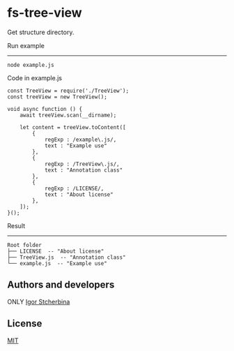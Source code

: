 # fs-tree-view
Get structure directory.

Run example
___
```
node example.js
```

Code in example.js
```
const TreeView = require('./TreeView');
const treeView = new TreeView();

void async function () {
	await treeView.scan(__dirname);

	let content = treeView.toContent([
		{
			regExp : /example\.js/,
			text : "Example use"
		},
		{
			regExp : /TreeView\.js/,
			text : "Annotation class"
		},
		{
			regExp : /LICENSE/,
			text : "About license"
		},
	]);
}();

```

Result
___
```
Root folder
├── LICENSE  -- "About license"
├── TreeView.js  -- "Annotation class"
└── example.js  -- "Example use"
```

## Authors and developers

ONLY [Igor Stcherbina](https://github.com/eagle7410)

## License

[MIT](https://github.com/eagle7410/fs-tree-view/blob/master/LICENSE)
